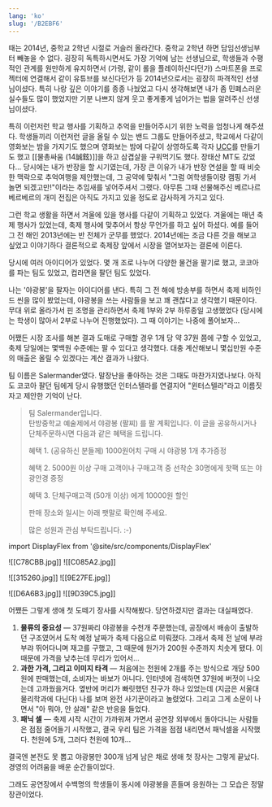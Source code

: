 ```yaml
---
lang: 'ko'
slug: '/B2EBF6'
---
```


때는 2014년, 중학교 2학년 시절로 거슬러 올라간다.
중학교 2학년 하면 담임선생님부터 빼놓을 수 없다.
굉장히 독특하시면서도 가장 기억에 남는 선생님으로,
학생들과 수평적인 관계를 원만하게 유지하면서 (가령, 같이 롤을 플레이하신다던가)
스마트폰을 프로젝터에 연결해서 같이 유튜브를 보신다던가 등
2014년으로서는 굉장히 파격적인 선생님이셨다.
특히 나랑 깊은 이야기를 종종 나눴었고
다시 생각해보면 내가 좀 민폐스러운 실수들도 많이 했었지만
기분 나쁘지 않게 웃고 좋게좋게 넘어가는 법을 알려주신 선생님이셨다.

특히 이런저런 학교 행사를 기획하고 추억을 만들어주시기 위한 노력을 엄청나게 해주셨다.
학생들끼리 이런저런 글을 올릴 수 있는 밴드 그룹도 만들어주셨고,
학교에서 다같이 영화보는 밤을 가지기도 했으며
영화보는 밤에 다같이 상영하도록 각자 [UCC](https://youtu.be/IbzYzWwmggc)를 만들기도 했고
[[물총싸움 (14誠鉉)]]을 하고 삼겹살을 구워먹기도 했다.
장태산 MT도 갔었다...
당시에는 내가 반장을 할 시기였는데,
가장 큰 이유가 내가 반장 연설을 할 때 비슷한 맥락으로 추억여행을 제안했는데, 그 공약에 맞춰서 "그럼 여학생들이랑 캠핑 가서 놀면 되겠고만!"이라는 추임새를 넣어주셔서 그랬다.
아무튼 그때 선물해주신 베르나르 베르베르의 개미 전집은 아직도 가지고 있을 정도로 감사하게 가지고 있다.

그런 학교 생활을 하면서 겨울에 있을 행사를 다같이 기획하고 있었다.
겨울에는 매년 축제 행사가 있었는데, 축제 행사에 맞추어서 항상 무언가를 하고 싶어 하셨다.
예를 들어 그 전 해인 2013년에는 반 전체가 군무를 했었다.
2014년에는 조금 다른 것을 해보고 싶었고 이야기하다 결론적으로 축제장 앞에서 시장을 열어보자는 결론에 이른다.

당시에 여러 아이디어가 있었다. 몇 개 조로 나누어 다양한 물건을 팔기로 했고,
코코아를 파는 팀도 있었고, 컵라면을 팔던 팀도 있었다.

나는 '야광봉'을 팔자는 아이디어를 낸다.
특히 그 전 해에 방송부를 하면서 축제 비하인드 씬을 많이 봤었는데, 야광봉을 쓰는 사람들을 보고 꽤 괜찮다고 생각했기 때문이다.
무대 위로 올라가서 핀 조명을 관리하면서 축제 1부와 2부 하루종일 고생했었다 (당시에는 학생이 많아서 2부로 나누어 진행했었다).
그 때 이야기는 나중에 풀어보자...

어쨌든 시장 조사를 해본 결과 도매로 구매할 경우 1개 당 약 37원 쯤에 구할 수 있었고,
축제 당일에는 몇백원 수준에는 팔 수 있다고 생각했다.
대충 계산해보니 몇십만원 수준의 매출은 올릴 수 있겠다는 계산 결과가 나왔다.

팀 이름은 Salermander였다. 말장난을 좋아하는 것은 그때도 마찬가지였나보다.
아직도 코코아 팔던 팀에게 당시 유행했던 인터스텔라를 연결지어 "윈터스텔라"라고 이름짓자고 제안한 기억이 난다.

> 팀 Salermander입니다.  
> 탄방중학교 예술제에서 야광봉 (팔찌) 를 팔 계획입니다. 이 글을 공유하시거나 단체주문하시면 다음과 같은 혜택을 드립니다.
>
> 혜택 1. (공유하신 분들께) 1000원어치 구매 시 야광봉 1개 추가증정
>
> 혜택 2. 5000원 이상 구매 고객이나 구매고객 중 선착순 30명에게 핫팩 또는 야광안경 증정
>
> 혜택 3. 단체구매고객 (50개 이상) 에게 10000원 할인
>
> 판매 장소와 일시는 아래 팻말로 확인해 주세요.
>
> 많은 성원과 관심 부탁드립니다. :-)

import DisplayFlex from '@site/src/components/DisplayFlex'

<DisplayFlex>

![[C78CBB.jpg]]
![[C085A2.jpg]]

</DisplayFlex>

<DisplayFlex>

![[315260.jpg]]
![[9E27FE.jpg]]

</DisplayFlex>

<DisplayFlex>

![[D6A6B3.jpg]]
![[9D39C5.jpg]]

</DisplayFlex>

어쨌든 그렇게 생애 첫 도떼기 장사를 시작해봤다. 당연하겠지만 결과는 대실패였다.

1. **물류의 중요성** — 37원짜리 야광봉을 수천개 주문했는데, 공장에서 배송이 출발하던 구조였어서 도착 예정 날짜가 축제 다음으로 미뤄졌다. 그래서 축제 전 날에 부랴부랴 뛰어다니며 재고를 구했고, 그 때문에 원가가 200원 수준까지 치솟게 됐다. 이 때문에 가격을 낮추는데 무리가 있어서...
2. **과한 가격, 그리고 이미지 타격** — 처음에는 천원에 2개를 주는 방식으로 개당 500원에 판매했는데, 소비자는 바보가 아니다. 인터넷에 검색하면 37원에 버젓이 나오는데 고까웠을거다. 옆반에 머리가 빠릿했던 친구가 하나 있었는데 (지금은 서울대 물리학과에 다닌다) 나를 보며 완전 사기꾼이라고 놀렸었다. 그리고 그게 소문이 나면서 "아 뭐야, 안 살래" 같은 반응을 들었다.
3. **패닉 셀** — 축제 시작 시간이 가까워져 가면서 공연장 외부에서 돌아다니는 사람들은 점점 줄어들기 시작했고, 결국 우리 팀은 가격을 점점 내리면서 패닉셀을 시작했다. 천원에 5개, 그러다 천원에 10개...

결국엔 본전도 못 뽑고 야광봉만 300개 넘게 남은 채로 생애 첫 장사는 그렇게 끝났다. 경영의 어려움을 배운 순간들이었다.

그래도 공연장에서 수백명의 학생들이 동시에 야광봉을 흔들며 응원하는 그 모습은 정말 장관이었다.
